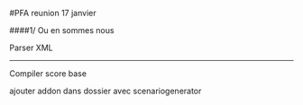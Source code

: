 #PFA reunion 17 janvier


####1/ Ou en sommes nous  

Parser XML

---

Compiler score base

ajouter addon dans dossier avec scenariogenerator
